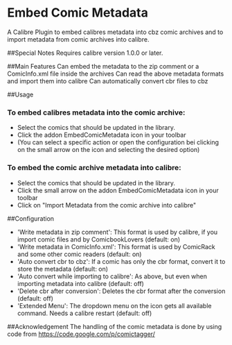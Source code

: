 # Embed Comic Metadata
A Calibre Plugin to embed calibres metadata into cbz comic archives and to import metadata from comic archives into calibre.

##Special Notes
Requires calibre version 1.0.0 or later.

##Main Features
Can embed the metadata to the zip comment or a ComicInfo.xml file inside the archives
Can read the above metadata formats and import them into calibre
Can automatically convert cbr files to cbz

##Usage
### To embed calibres metadata into the comic archive:
* Select the comics that should be updated in the library.
* Click the addon EmbedComicMetadata icon in your toolbar
* (You can select a specific action or open the configuration bei clicking on the small arrow on the icon and selecting the desired option)

### To embed the comic archive metadata into calibre:
* Select the comics that should be updated in the library.
* Click the small arrow on the addon EmbedComicMetadata icon in your toolbar
* Click on "Import Metadata from the comic archive into calibre"

##Configuration
* 'Write metadata in zip comment': This format is used by calibre, if you import comic files and by ComicbookLovers (default: on)
* 'Write metadata in ComicInfo.xml': This format is used by ComicRack and some other comic readers (default: on)
* 'Auto convert cbr to cbz': If a comic has only the cbr format, convert it to store the metadata (default: on)
* 'Auto convert while importing to calibre': As above, but even when importing metadata into calibre (default: off)
* 'Delete cbr after conversion': Deletes the cbr format after the conversion (default: off)
* 'Extended Menu': The dropdown menu on the icon gets all available command. Needs a calibre restart (default: off)

##Acknowledgement
The handling of the comic metadata is done by using code from https://code.google.com/p/comictagger/

